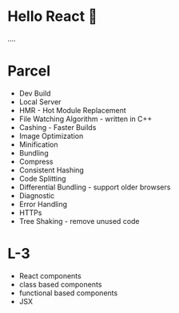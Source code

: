 # Hello React 👋

....
# Parcel
- Dev Build
- Local Server
- HMR - Hot Module Replacement
- File Watching Algorithm - written in C++
- Cashing - Faster Builds
- Image Optimization
- Minification
- Bundling
- Compress
- Consistent Hashing
- Code Splitting
- Differential Bundling - support older browsers
- Diagnostic
- Error Handling
- HTTPs
- Tree Shaking - remove unused code

# L-3
- React components
- class based components
- functional based components
- JSX